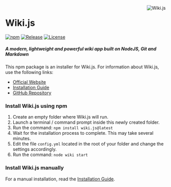 <a href="https://github.com/Requarks/wiki">
    <img src="https://raw.githubusercontent.com/Requarks/wiki/master/assets/favicons/favicon-96x96.png" alt="Wiki.js" title="Wiki.js" align="right" />
</a>

# Wiki.js

[![npm](https://img.shields.io/npm/v/wiki.js.svg?style=flat-square)](https://github.com/Requarks)
[![Release](https://img.shields.io/github/release/Requarks/wiki.svg?style=flat-square&maxAge=3600)](https://github.com/Requarks/wiki/releases)
[![License](https://img.shields.io/badge/license-AGPLv3-blue.svg?style=flat-square)](https://github.com/requarks/wiki/blob/master/LICENSE)

##### A modern, lightweight and powerful wiki app built on NodeJS, Git and Markdown

This npm package is an installer for Wiki.js. For information about Wiki.js, use the following links:

- [Official Website](https://wiki.requarks.io/)
- [Installation Guide](https://wiki.requarks.io/get-started.html)
- [GitHub Repository](https://github.com/Requarks/wiki)

### Install Wiki.js using npm

1. Create an empty folder where Wiki.js will run.
2. Launch a terminal / command prompt inside this newly created folder.
3. Run the command: `npm install wiki.js@latest`
4. Wait for the installation process to complete. This may take several minutes.
5. Edit the file `config.yml` located in the root of your folder and change the settings accordingly.
6. Run the command: `node wiki start`

### Install Wiki.js manually

For a manual installation, read the [Installation Guide](https://wiki.requarks.io/get-started.html).
